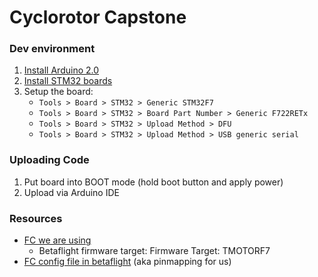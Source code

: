 # Cyclorotor Capstone

### Dev environment
1. [Install Arduino 2.0](https://www.arduino.cc/en/software)
2. [Install STM32 boards](https://github.com/stm32duino/BoardManagerFiles/raw/main/package_stmicroelectronics_index.json)
3. Setup the board: 
    - `Tools > Board > STM32 > Generic STM32F7` 
    - `Tools > Board > STM32 > Board Part Number > Generic F722RETx`
    - `Tools > Board > STM32 > Upload Method > DFU`  
    - `Tools > Board > STM32 > Upload Method > USB generic serial`

### Uploading Code
1. Put board into BOOT mode (hold boot button and apply power)
2. Upload via Arduino IDE

### Resources
- [FC we are using](https://pyrodrone.com/collections/flight-controllers/products/t-motor-f7-flight-controller)
    - Betaflight firmware target: Firmware Target: TMOTORF7
- [FC config file in betaflight](https://github.com/betaflight/unified-targets/blob/master/configs/default/TMTR-TMOTORF7.config) (aka pinmapping for us)
